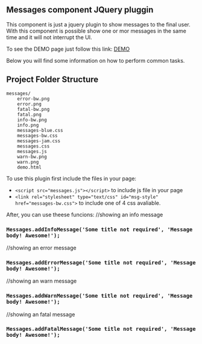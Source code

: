 ## Messages component JQuery pluggin

This component is just a jquery plugin to show messages to the final user.
With this component is possible show one or mor messages in the same time 
and it will not interrupt the UI.

To see the DEMO page just follow this link:
 [DEMO](https://g4ninh0.000webhostapp.com/messages/index.html)

Below you will find some information on how to perform common tasks.<br>

## Project Folder Structure
```
messages/
    error-bw.png
    error.png
    fatal-bw.png
    fatal.png
    info-bw.png
    info.png
    messages-blue.css
    messages-bw.css
    messages-jam.css
    messages.css
    messages.js
    warn-bw.png
    warn.png
    demo.html
```

To use this plugin first include the files in your page: 

* `<script src="messages.js"></script>` to include js file in your page
* `<link rel="stylesheet" type="text/css" id="msg-style" href="messages-bw.css">` to include one of 4 css avaliable.

After, you can use theese funcions:
//showing an info message
### `Messages.addInfoMessage('Some title not required', 'Message body! Awesome!');`

//showing an error message
### `Messages.addErrorMessage('Some title not required', 'Message body! Awesome!');`

//showing an warn message
### `Messages.addWarnMessage('Some title not required', 'Message body! Awesome!');`

//showing an fatal message
### `Messages.addFatalMessage('Some title not required', 'Message body! Awesome!');`




